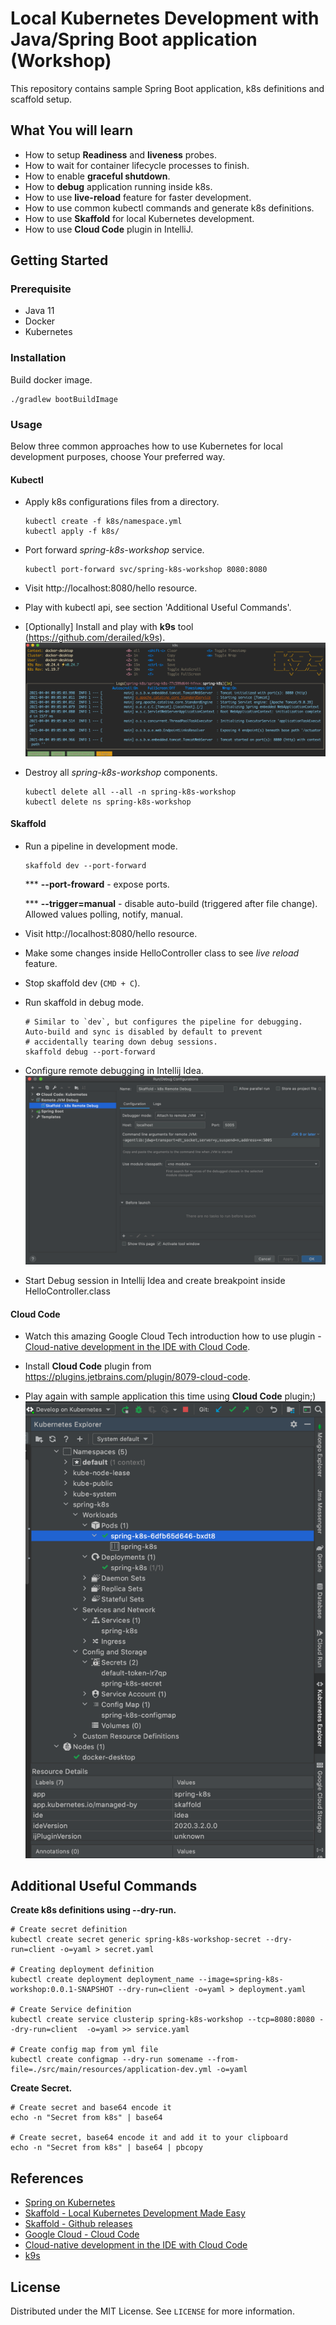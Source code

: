 # Local Kubernetes Development with Java/Spring Boot application (Workshop)

This repository contains sample Spring Boot application, k8s definitions and scaffold setup.

## What You will learn

* How to setup **Readiness** and **liveness** probes.
* How to wait for container lifecycle processes to finish.
* How to enable **graceful shutdown**.
* How to **debug** application running inside k8s.
* How to use **live-reload** feature for faster development.
* How to use common kubectl commands and generate k8s definitions.  
* How to use **Skaffold** for local Kubernetes development.
* How to use **Cloud Code** plugin in IntelliJ.

## Getting Started

### Prerequisite

* Java 11
* Docker
* Kubernetes

### Installation

Build docker image.
```shell
./gradlew bootBuildImage
```

### Usage

Below three common approaches how to use Kubernetes for local development purposes, choose Your preferred way.

#### Kubectl

* Apply k8s configurations files from a directory.
  ```shell
  kubectl create -f k8s/namespace.yml
  kubectl apply -f k8s/
  ```
* Port forward *spring-k8s-workshop* service.
  ```shell
  kubectl port-forward svc/spring-k8s-workshop 8080:8080
  ```
* Visit http://localhost:8080/hello resource.

* Play with kubectl api, see section 'Additional Useful Commands'.

* [Optionally] Install and play with **k9s** tool (https://github.com/derailed/k9s).
  ![k9s.png](./_docs/img/k9s.png)

* Destroy all *spring-k8s-workshop* components.
  ```shell
  kubectl delete all --all -n spring-k8s-workshop
  kubectl delete ns spring-k8s-workshop
  ```

#### Skaffold

* Run a pipeline in development mode.
    ```shell
    skaffold dev --port-forward
    ```
    *** **--port-froward** - expose ports. 
  
    *** **--trigger=manual** - disable auto-build (triggered after file change). Allowed values polling, notify, manual.
  
* Visit http://localhost:8080/hello resource.
  
* Make some changes inside HelloController class to see *live reload* feature.
  
* Stop skaffold dev (`CMD + C`).
  
* Run skaffold in debug mode.
    ```shell
    # Similar to `dev`, but configures the pipeline for debugging. Auto-build and sync is disabled by default to prevent
    # accidentally tearing down debug sessions.
    skaffold debug --port-forward
    ```
* Configure remote debugging in Intellij Idea.
  ![intellij-skaffold-remote-debug-setup.png](./_docs/img/intellij-skaffold-remote-debug-setup.png)
  
* Start Debug session in Intellij Idea and create breakpoint inside HelloController.class 

#### Cloud Code

* Watch this amazing Google Cloud Tech introduction how to use plugin - [Cloud-native development in the IDE with Cloud Code](https://www.youtube.com/watch?v=g9gIgiNsRgg).
  
* Install **Cloud Code** plugin from https://plugins.jetbrains.com/plugin/8079-cloud-code.
  
* Play again with sample application this time using **Cloud Code** plugin;)
  ![cloud-code-plugin.png](./_docs/img/cloud-code-plugin.png)
  

## Additional Useful Commands

**Create k8s definitions using --dry-run.**
```shell
# Create secret definition
kubectl create secret generic spring-k8s-workshop-secret --dry-run=client -o=yaml > secret.yaml

# Creating deployment definition
kubectl create deployment deployment_name --image=spring-k8s-workshop:0.0.1-SNAPSHOT --dry-run=client -o=yaml > deployment.yaml

# Create Service definition
kubectl create service clusterip spring-k8s-workshop --tcp=8080:8080 --dry-run=client  -o=yaml >> service.yaml

# Create config map from yml file
kubectl create configmap --dry-run somename --from-file=./src/main/resources/application-dev.yml -o=yaml
```

**Create Secret.**
```shell
# Create secret and base64 encode it
echo -n "Secret from k8s" | base64

# Create secret, base64 encode it and add it to your clipboard
echo -n "Secret from k8s" | base64 | pbcopy
```

## References

* [Spring on Kubernetes](https://spring.io/guides/topicals/spring-on-kubernetes/)
* [Skaffold - Local Kubernetes Development Made Easy](https://www.youtube.com/watch?v=tTNrzEjROCo)
* [Skaffold - Github releases](https://github.com/GoogleContainerTools/skaffold/releases)
* [Google Cloud - Cloud Code](https://cloud.google.com/code)
* [Cloud-native development in the IDE with Cloud Code](https://www.youtube.com/watch?v=g9gIgiNsRgg)
* [k9s](https://github.com/derailed/k9s)

## License

Distributed under the MIT License. See `LICENSE` for more information.